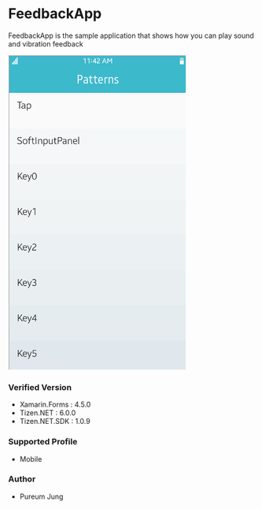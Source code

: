 # FeedbackApp
FeedbackApp is the sample application that shows how you can play sound and vibration feedback

![Main](./FeedbackApp.png)


### Verified Version
* Xamarin.Forms : 4.5.0
* Tizen.NET : 6.0.0
* Tizen.NET.SDK : 1.0.9


### Supported Profile
* Mobile

### Author
* Pureum Jung
